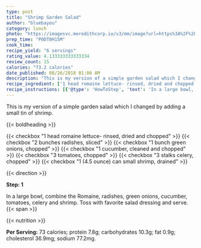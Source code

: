 ```yaml
---
type: post
title: "Shrimp Garden Salad"
author: "bluebayou"
category: lunch
photo: "https://imagesvc.meredithcorp.io/v3/mm/image?url=https%3A%2F%2Fimages.media-allrecipes.com%2Fuserphotos%2F421731.jpg"
prep_time: "P0DT0H15M"
cook_time: 
recipe_yield: "6 servings"
rating_value: 4.133333333333334
review_count: 15
calories: "73.2 calories"
date_published: 08/26/2018 01:06 AM
description: "This is my version of a simple garden salad which I changed by adding a small tin of shrimp."
recipe_ingredient: ['1 head romaine lettuce- rinsed, dried and chopped', '2 bunches radishes, sliced', '1 bunch green onions, chopped', '1 cucumber, cleaned and chopped', '3 tomatoes, chopped', '3 stalks celery, chopped', '1 (4.5 ounce) can small shrimp, drained']
recipe_instructions: [{'@type': 'HowToStep', 'text': 'In a large bowl, combine the Romaine, radishes, green onions, cucumber, tomatoes, celery and shrimp. Toss with favorite salad dressing and serve.\n'}]
---
```


This is my version of a simple garden salad which I changed by adding a small tin of shrimp. 

{{< boldheading >}}

{{< checkbox "1 head romaine lettuce- rinsed, dried and chopped" >}}
{{< checkbox "2 bunches radishes, sliced" >}}
{{< checkbox "1 bunch green onions, chopped" >}}
{{< checkbox "1  cucumber, cleaned and chopped" >}}
{{< checkbox "3  tomatoes, chopped" >}}
{{< checkbox "3 stalks celery, chopped" >}}
{{< checkbox "1 (4.5 ounce) can small shrimp, drained" >}}


{{< direction >}}

**Step: 1**

In a large bowl, combine the Romaine, radishes, green onions, cucumber, tomatoes, celery and shrimp. Toss with favorite salad dressing and serve.{{< span >}}

{{< nutrition >}}

**Per Serving:** 73 calories; protein 7.8g; carbohydrates 10.3g; fat 0.9g; cholesterol 36.9mg; sodium 77.2mg.